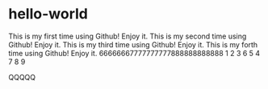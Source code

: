 # hello-world
This is my first time using Github! Enjoy it.
This is my second time using Github! Enjoy it.
This is my third time using Github! Enjoy it.
This is my forth time using Github! Enjoy it.
66666667777777777888888888888
1
2
3
6
5
4
7
8
9

QQQQQ
